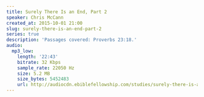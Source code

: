 ```yaml
---
title: Surely There Is an End, Part 2
speaker: Chris McCann
created_at: 2015-10-01 21:00
slug: surely-there-is-an-end-part-2
series: true
description: 'Passages covered: Proverbs 23:18.'
audio:
  mp3_low:
    length: '22:43'
    bitrate: 32 Kbps
    sample_rate: 22050 Hz
    size: 5.2 MB
    size_bytes: 5452483
    url: http://audiocdn.ebiblefellowship.com/studies/surely-there-is-an-end/2015.10.01_McCann_-_Surely_There_Is_an_End_Part_2.mp3
---
```

